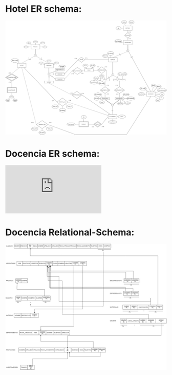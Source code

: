# Hotel ER schema: 
![](https://github.com/MartinBM4/SQL-Analytics/blob/master/Hotel_ER_MySQL_Queries/hotel_eer_martinblazquez_maria_juancaro.jpg)

# Docencia ER schema:
![](https://github.com/MartinBM4/SQL-Analytics/blob/master/Docencia_ER_RelationalModel_MySQL_Queries/docencia_ER.pdf)

# Docencia Relational-Schema:
![](https://github.com/MartinBM4/SQL-Analytics/blob/master/Docencia_ER_RelationalModel_MySQL_Queries/relational_model.jpg)
